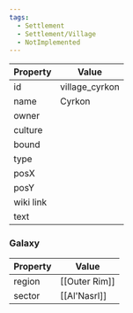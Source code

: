 ```yaml
---
tags:
  - Settlement
  - Settlement/Village
  - NotImplemented
---
```


| Property  | Value          |
| --------- | -------------- |
| id        | village_cyrkon |
| name      | Cyrkon         |
| owner     |                |
| culture   |                |
| bound     |                |
| type      |                |
| posX      |                |
| posY      |                |
| wiki link |                |
| text      |                |

### Galaxy
| Property | Value         |
| -------- | ------------- |
| region   | [[Outer Rim]] |
| sector   | [[Al'Nasrl]]  |
